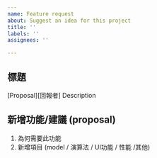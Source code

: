 ```yaml
---
name: Feature request
about: Suggest an idea for this project
title: ''
labels: ''
assignees: ''

---
```


## **標題** ##
[Proposal][回報者] Description
## **新增功能/建議 (proposal)** ##
1. 為何需要此功能
2. 新增項目 (model / 演算法 / UI功能 / 性能 /其他)
